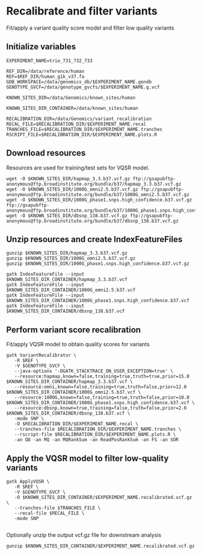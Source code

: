 # Recalibrate and filter variants

Fit/apply a variant quality score model and filter low quality variants

## Initialize variables

```commandline
EXPERIMENT_NAME=trio_731_732_733

REF_DIR=/data/reference/human
REF=$REF_DIR/human_g1k_v37.fa
GDB_WORKSPACE=/data/genomics_db/$EXPERIMENT_NAME.gendb
GENOTYPE_GVCF=/data/genotype_gvcfs/$EXPERIMENT_NAME.g.vcf

KNOWN_SITES_DIR=/data/Genomics/known_sites/human

KNOWN_SITES_DIR_CONTAINER=/data/known_sites/human

RECALIBRATION_DIR=/data/Genomics/variant_recalibration
RECAL_FILE=$RECALIBRATION_DIR/$EXPERIMENT_NAME.recal
TRANCHES_FILE=$RECALIBRATION_DIR/$EXPERIMENT_NAME.tranches
RSCRIPT_FILE=$RECALIBRATION_DIR/$EXPERIMENT_NAME.plots.R
```

## Download resources

Resources are used for training/test sets for VQSR model.
```commandline
wget -O $KNOWN_SITES_DIR/hapmap_3.3.b37.vcf.gz ftp://gsapubftp-anonymous@ftp.broadinstitute.org/bundle/b37/hapmap_3.3.b37.vcf.gz
wget -O $KNOWN_SITES_DIR/1000G_omni2.5.b37.vcf.gz ftp://gsapubftp-anonymous@ftp.broadinstitute.org/bundle/b37/1000G_omni2.5.b37.vcf.gz
wget -O $KNOWN_SITES_DIR/1000G_phase1.snps.high_confidence.b37.vcf.gz ftp://gsapubftp-anonymous@ftp.broadinstitute.org/bundle/b37/1000G_phase1.snps.high_confidence.b37.vcf.gz
wget -O $KNOWN_SITES_DIR/dbsnp_138.b37.vcf.gz ftp://gsapubftp-anonymous@ftp.broadinstitute.org/bundle/b37/dbsnp_138.b37.vcf.gz
```

## Unzip resources and create IndexFeatureFiles

```commandline
gunzip $KNOWN_SITES_DIR/hapmap_3.3.b37.vcf.gz
gunzip $KNOWN_SITES_DIR/1000G_omni2.5.b37.vcf.gz
gunzip $KNOWN_SITES_DIR/1000G_phase1.snps.high_confidence.b37.vcf.gz
```

```commandline
gatk IndexFeatureFile --input $KNOWN_SITES_DIR_CONTAINER/hapmap_3.3.b37.vcf
gatk IndexFeatureFile --input $KNOWN_SITES_DIR_CONTAINER/1000G_omni2.5.b37.vcf
gatk IndexFeatureFile --input $KNOWN_SITES_DIR_CONTAINER/1000G_phase1.snps.high_confidence.b37.vcf
gatk IndexFeatureFile --input $KNOWN_SITES_DIR_CONTAINER/dbsnp_138.b37.vcf
```

## Perform variant score recalibration

Fit/apply VQSR model to obtain quality scores for variants

```commandline
gatk VariantRecalibrator \
   -R $REF \
   -V $GENOTYPE_GVCF \
   --java-options '-DGATK_STACKTRACE_ON_USER_EXCEPTION=true' \
   --resource:hapmap,known=false,training=true,truth=true,prior=15.0 $KNOWN_SITES_DIR_CONTAINER/hapmap_3.3.b37.vcf \
   --resource:omni,known=false,training=true,truth=false,prior=12.0 $KNOWN_SITES_DIR_CONTAINER/1000G_omni2.5.b37.vcf \
   --resource:1000G,known=false,training=true,truth=false,prior=10.0 $KNOWN_SITES_DIR_CONTAINER/1000G_phase1.snps.high_confidence.b37.vcf \
   --resource:dbsnp,known=true,training=false,truth=false,prior=2.0 $KNOWN_SITES_DIR_CONTAINER/dbsnp_138.b37.vcf \
   -mode SNP \
   -O $RECALIBRATION_DIR/$EXPERIMENT_NAME.recal \
   --tranches-file $RECALIBRATION_DIR/$EXPERIMENT_NAME.tranches \
   --rscript-file $RECALIBRATION_DIR/$EXPERIMENT_NAME.plots.R \
   -an QD -an MQ -an MQRankSum -an ReadPosRankSum -an FS -an SOR
```

## Apply the VQSR model to filter low-quality variants

```commandline
gatk ApplyVQSR \
   -R $REF \
   -V $GENOTYPE_GVCF \
   -O $KNOWN_SITES_DIR_CONTAINER/$EXPERIMENT_NAME.recalibrated.vcf.gz \
   --tranches-file $TRANCHES_FILE \
   --recal-file $RECAL_FILE \
   -mode SNP
 
```

Optionally unzip the output vcf.gz file for downstream analysis
```commandline
gunzip $KNOWN_SITES_DIR_CONTAINER/$EXPERIMENT_NAME.recalibrated.vcf.gz
```
